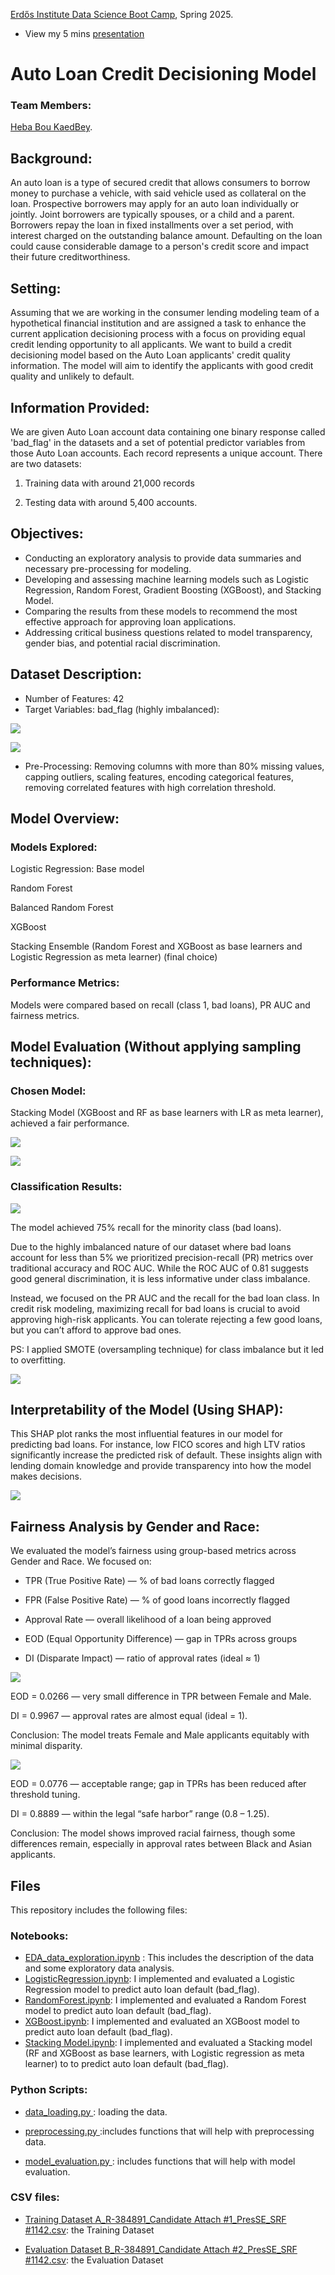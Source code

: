 

[Erdős Institute Data Science Boot Camp](https://github.com/TheErdosInstitute/data-science-spring-2025), Spring 2025.

- View my 5 mins [presentation](https://www.erdosinstitute.org/project-database/spring-2025/data-science-boot-camp/auto-loan-credit-decisioning-model)

<h1>Auto Loan Credit Decisioning Model</h1>

<h3>Team Members:</h3>

[Heba Bou KaedBey](https://github.com/hebabkb).

## Background:
An auto loan is a type of secured credit that allows consumers to borrow money to purchase a vehicle, with said vehicle used as collateral on the loan. Prospective borrowers may apply for an auto loan individually or jointly. Joint borrowers are typically spouses, or a child and a parent. Borrowers repay the loan in fixed installments over a set period, with interest charged on the outstanding balance amount. Defaulting on the loan could cause considerable damage to a person's credit score and impact their future creditworthiness.

## Setting:
Assuming that we are working in the consumer lending modeling team of a hypothetical financial institution and are assigned a task to enhance the current application decisioning process with a focus on providing equal credit lending opportunity to all applicants. We want to build a credit decisioning model based on the Auto Loan applicants' credit quality information. The model will aim to identify the applicants with good credit quality and unlikely to default.

## Information Provided:
We are given Auto Loan account data containing one binary response called 'bad_flag' in the datasets and a set of potential predictor variables from those Auto Loan accounts. Each record represents a unique account. There are two datasets: 

1. Training data with around 21,000 records

2. Testing data with around 5,400 accounts.

## Objectives:
- Conducting an exploratory analysis to provide data summaries and necessary pre-processing for modeling.
- Developing and assessing machine learning models such as Logistic Regression, Random Forest, Gradient Boosting (XGBoost), and Stacking Model.
- Comparing the results from these models to recommend the most effective approach for approving loan applications.
- Addressing critical business questions related to model transparency, gender bias, and potential racial discrimination.

## Dataset Description: 

- Number of Features: 42
- Target Variables: bad\_flag (highly imbalanced):


![](https://github.com/hebabkb/AutoLoanCreditDecisioningModel/blob/main/Presentation%20Images/download-1.png)

![](https://github.com/hebabkb/AutoLoanCreditDecisioningModel/blob/main/Presentation%20Images/download.png)

- Pre-Processing: Removing columns with more than 80% missing values, capping outliers, scaling features, encoding categorical features, removing correlated features with high correlation threshold.

## Model Overview:

### Models Explored: 

Logistic Regression: Base model

Random Forest

Balanced Random Forest

XGBoost

Stacking Ensemble (Random Forest and XGBoost as base learners and Logistic Regression as meta learner) (final choice)


### Performance Metrics:

Models were compared based on recall (class 1, bad loans), PR AUC and fairness metrics.

## Model Evaluation (Without applying sampling techniques):

### Chosen Model: 
Stacking Model (XGBoost and RF as base learners with LR as meta learner), achieved a fair performance.



![](https://github.com/hebabkb/AutoLoanCreditDecisioningModel/blob/main/Presentation%20Images/download-5.png)

![](https://github.com/hebabkb/AutoLoanCreditDecisioningModel/blob/main/Presentation%20Images/download-3.png)

### Classification Results: 

![](https://github.com/hebabkb/AutoLoanCreditDecisioningModel/blob/main/Presentation%20Images/Screen%20Shot%202025-04-23%20at%204.58.17%20PM.png)

The model achieved 75% recall for the minority class (bad loans).

Due to the highly imbalanced nature of our dataset where bad loans account for less than 5\% we prioritized precision-recall (PR) metrics over traditional accuracy and ROC AUC. While the ROC AUC of 0.81 suggests good general discrimination, it is less informative under class imbalance.

Instead, we focused on the PR AUC and the recall for the bad loan class. In credit risk modeling, maximizing recall for bad loans is crucial to avoid approving high-risk applicants.
You can tolerate rejecting a few good loans, but you can’t afford to approve bad ones.


PS: I applied SMOTE (oversampling technique) for class imbalance but it led to overfitting. 

![](https://github.com/hebabkb/AutoLoanCreditDecisioningModel/blob/main/Presentation%20Images/download-4.png)

## Interpretability of the Model (Using SHAP):

This SHAP plot ranks the most influential features in our model for predicting bad loans. For instance, low FICO scores and high LTV ratios significantly increase the predicted risk of default. These insights align with lending domain knowledge and provide transparency into how the model makes decisions. 

![](https://github.com/hebabkb/AutoLoanCreditDecisioningModel/blob/main/Presentation%20Images/download-2.png)

## Fairness Analysis by Gender and Race:

We evaluated the model’s fairness using group-based metrics across Gender and Race. We focused on:

- TPR (True Positive Rate) — % of bad loans correctly flagged

- FPR (False Positive Rate) — % of good loans incorrectly flagged

- Approval Rate — overall likelihood of a loan being approved

- EOD (Equal Opportunity Difference) — gap in TPRs across groups

- DI (Disparate Impact) — ratio of approval rates (ideal ≈ 1)

![](https://github.com/hebabkb/AutoLoanCreditDecisioningModel/blob/main/Presentation%20Images/output%20(1).png)

EOD = 0.0266 — very small difference in TPR between Female and Male.

DI = 0.9967 — approval rates are almost equal (ideal = 1).

Conclusion: The model treats Female and Male applicants equitably with minimal disparity.

![](https://github.com/hebabkb/AutoLoanCreditDecisioningModel/blob/main/Presentation%20Images/output.png)

EOD = 0.0776 — acceptable range; gap in TPRs has been reduced after threshold tuning.

DI = 0.8889 — within the legal “safe harbor” range (0.8 – 1.25).

Conclusion: The model shows improved racial fairness, though some differences remain, especially in approval rates between Black and Asian applicants.

## Files 

This repository includes the following files:

### Notebooks:
- [EDA_data_exploration.ipynb](https://github.com/hebabkb/AutoLoanCreditDecisioningModel/blob/main/EDA_data_exploration.ipynb) : This includes the description of the data and some exploratory data analysis.
- [LogisticRegression.ipynb](https://github.com/hebabkb/AutoLoanCreditDecisioningModel/blob/main/Models/LogisticRegression.ipynb): I implemented and evaluated a Logistic Regression model to predict auto loan default (bad_flag).
- [RandomForest.ipynb](https://github.com/hebabkb/AutoLoanCreditDecisioningModel/blob/main/Models/RandomForest.ipynb): I implemented and evaluated a Random Forest model to predict auto loan default (bad_flag).
- [XGBoost.ipynb](https://github.com/hebabkb/AutoLoanCreditDecisioningModel/blob/main/Models/XGBoost.ipynb): I implemented and evaluated an XGBoost model to predict auto loan default (bad_flag).
- [Stacking Model.ipynb](https://github.com/hebabkb/AutoLoanCreditDecisioningModel/blob/main/Chosen%20Model%20%2BFairness%20and%20interpretability/Stacking%20Model.ipynb): I implemented and evaluated a Stacking model (RF and XGBoost as base learners, with Logistic regression as meta learner) to to predict auto loan default (bad_flag).


### Python Scripts:
- [data_loading.py
](https://github.com/hebabkb/AutoLoanCreditDecisioningModel/blob/main/data_loading.py): loading the data.

- [preprocessing.py
](https://github.com/hebabkb/AutoLoanCreditDecisioningModel/blob/main/preprocessing.py):includes functions that will help with preprocessing data.

- [model_evaluation.py
](https://github.com/hebabkb/AutoLoanCreditDecisioningModel/blob/main/model_evaluation.py): includes functions that will help with model evaluation.

### CSV files:

- [Training Dataset A_R-384891_Candidate Attach #1_PresSE_SRF #1142.csv](https://github.com/hebabkb/AutoLoanCreditDecisioningModel/blob/main/Data/Training%20Dataset%20A_R-384891_Candidate%20Attach%20%231_PresSE_SRF%20%231142.csv): the Training Dataset 

- [Evaluation Dataset B_R-384891_Candidate Attach #2_PresSE_SRF #1142.csv](https://github.com/hebabkb/AutoLoanCreditDecisioningModel/blob/main/Data/Evaluation%20Dataset%20B_R-384891_Candidate%20Attach%20%232_PresSE_SRF%20%231142.csv): the Evaluation Dataset 







